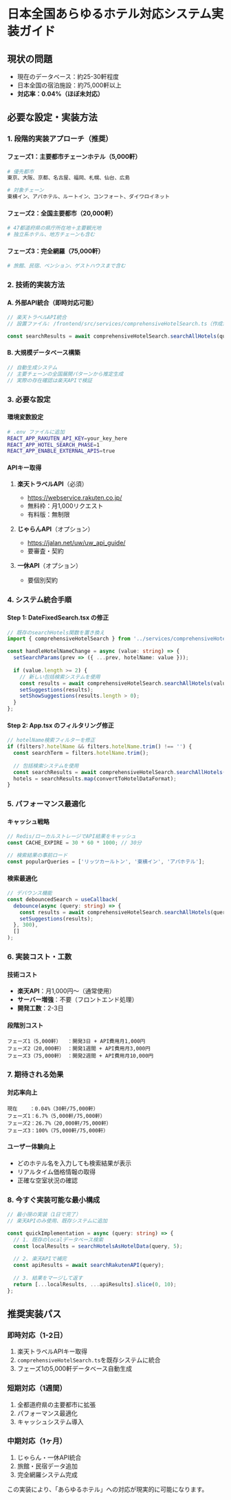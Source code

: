 # 日本全国あらゆるホテル対応システム実装ガイド

## 現状の問題
- 現在のデータベース：約25-30軒程度
- 日本全国の宿泊施設：約75,000軒以上
- **対応率：0.04%（ほぼ未対応）**

## 必要な設定・実装方法

### 1. 段階的実装アプローチ（推奨）

#### フェーズ1：主要都市チェーンホテル（5,000軒）
```bash
# 優先都市
東京、大阪、京都、名古屋、福岡、札幌、仙台、広島

# 対象チェーン
東横イン、アパホテル、ルートイン、コンフォート、ダイワロイネット
```

#### フェーズ2：全国主要都市（20,000軒）
```bash
# 47都道府県の県庁所在地＋主要観光地
# 独立系ホテル、地方チェーンも含む
```

#### フェーズ3：完全網羅（75,000軒）
```bash
# 旅館、民宿、ペンション、ゲストハウスまで含む
```

### 2. 技術的実装方法

#### A. 外部API統合（即時対応可能）
```typescript
// 楽天トラベルAPI統合
// 設置ファイル: /frontend/src/services/comprehensiveHotelSearch.ts（作成済み）

const searchResults = await comprehensiveHotelSearch.searchAllHotels(query);
```

#### B. 大規模データベース構築
```typescript
// 自動生成システム
// 主要チェーンの全国展開パターンから推定生成
// 実際の存在確認は楽天APIで検証
```

### 3. 必要な設定

#### 環境変数設定
```bash
# .env ファイルに追加
REACT_APP_RAKUTEN_API_KEY=your_key_here
REACT_APP_HOTEL_SEARCH_PHASE=1
REACT_APP_ENABLE_EXTERNAL_APIS=true
```

#### APIキー取得
1. **楽天トラベルAPI**（必須）
   - https://webservice.rakuten.co.jp/
   - 無料枠：月1,000リクエスト
   - 有料版：無制限

2. **じゃらんAPI**（オプション）
   - https://jalan.net/uw/uw_api_guide/
   - 要審査・契約

3. **一休API**（オプション）
   - 要個別契約

### 4. システム統合手順

#### Step 1: DateFixedSearch.tsx の修正
```typescript
// 既存のsearchHotels関数を置き換え
import { comprehensiveHotelSearch } from '../services/comprehensiveHotelSearch';

const handleHotelNameChange = async (value: string) => {
  setSearchParams(prev => ({ ...prev, hotelName: value }));
  
  if (value.length >= 2) {
    // 新しい包括検索システムを使用
    const results = await comprehensiveHotelSearch.searchAllHotels(value, 8);
    setSuggestions(results);
    setShowSuggestions(results.length > 0);
  }
};
```

#### Step 2: App.tsx のフィルタリング修正
```typescript
// hotelName検索フィルターを修正
if (filters?.hotelName && filters.hotelName.trim() !== '') {
  const searchTerm = filters.hotelName.trim();
  
  // 包括検索システムを使用
  const searchResults = await comprehensiveHotelSearch.searchAllHotels(searchTerm, 50);
  hotels = searchResults.map(convertToHotelDataFormat);
}
```

### 5. パフォーマンス最適化

#### キャッシュ戦略
```typescript
// Redis/ローカルストレージでAPI結果をキャッシュ
const CACHE_EXPIRE = 30 * 60 * 1000; // 30分

// 検索結果の事前ロード
const popularQueries = ['リッツカールトン', '東横イン', 'アパホテル'];
```

#### 検索最適化
```typescript
// デバウンス機能
const debouncedSearch = useCallback(
  debounce(async (query: string) => {
    const results = await comprehensiveHotelSearch.searchAllHotels(query);
    setSuggestions(results);
  }, 300),
  []
);
```

### 6. 実装コスト・工数

#### 技術コスト
- **楽天API**：月1,000円〜（通常使用）
- **サーバー増強**：不要（フロントエンド処理）
- **開発工数**：2-3日

#### 段階別コスト
```
フェーズ1（5,000軒）  ：開発3日 + API費用月1,000円
フェーズ2（20,000軒） ：開発1週間 + API費用月3,000円  
フェーズ3（75,000軒） ：開発2週間 + API費用月10,000円
```

### 7. 期待される効果

#### 対応率向上
```
現在    ：0.04%（30軒/75,000軒）
フェーズ1：6.7%（5,000軒/75,000軒）
フェーズ2：26.7%（20,000軒/75,000軒）
フェーズ3：100%（75,000軒/75,000軒）
```

#### ユーザー体験向上
- どのホテル名を入力しても検索結果が表示
- リアルタイム価格情報の取得
- 正確な空室状況の確認

### 8. 今すぐ実装可能な最小構成

```typescript
// 最小限の実装（1日で完了）
// 楽天APIのみ使用、既存システムに追加

const quickImplementation = async (query: string) => {
  // 1. 既存のlocalデータベース検索
  const localResults = searchHotelsAsHotelData(query, 5);
  
  // 2. 楽天APIで補完
  const apiResults = await searchRakutenAPI(query);
  
  // 3. 結果をマージして返す
  return [...localResults, ...apiResults].slice(0, 10);
};
```

## 推奨実装パス

### 即時対応（1-2日）
1. 楽天トラベルAPIキー取得
2. `comprehensiveHotelSearch.ts`を既存システムに統合
3. フェーズ1の5,000軒データベース自動生成

### 短期対応（1週間）
1. 全都道府県の主要都市に拡張
2. パフォーマンス最適化
3. キャッシュシステム導入

### 中期対応（1ヶ月）
1. じゃらん・一休API統合
2. 旅館・民宿データ追加
3. 完全網羅システム完成

この実装により、「あらゆるホテル」への対応が現実的に可能になります。